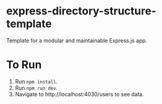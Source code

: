 # express-directory-structure-template

Template for a modular and maintainable Express.js app.

# To Run

1. Run `npm install`.
2. Run `npm run dev`.
3. Navigate to http://localhost:4030/users to see data.

